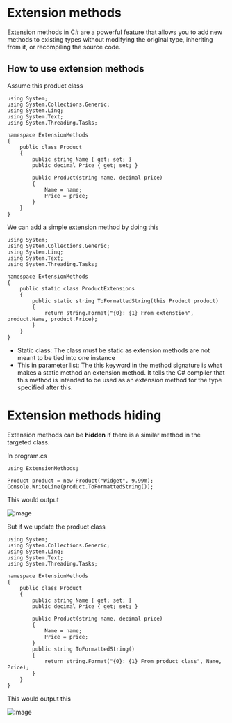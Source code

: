 # Extension methods

Extension methods in C# are a powerful feature that allows you to add new methods to existing types without modifying the original type, inheriting from it, or recompiling the source code. 

## How to use extension methods

Assume this product class

```
using System;
using System.Collections.Generic;
using System.Linq;
using System.Text;
using System.Threading.Tasks;

namespace ExtensionMethods
{
    public class Product
    {
        public string Name { get; set; }
        public decimal Price { get; set; }

        public Product(string name, decimal price)
        {
            Name = name;
            Price = price;
        }
    }
}
```

We can add a simple extension method by doing this

```
using System;
using System.Collections.Generic;
using System.Linq;
using System.Text;
using System.Threading.Tasks;

namespace ExtensionMethods
{
    public static class ProductExtensions
    {
        public static string ToFormattedString(this Product product)
        {
            return string.Format("{0}: {1} From extenstion", product.Name, product.Price);
        }
    }
}
```

- Static class: The class must be static as extension methods are not meant to be tied into one instance
- This in parameter list: The this keyword in the method signature is what makes a static method an extension method. It tells the C# compiler that this method is intended to be used as an extension method for the type specified after this.

# Extension methods hiding

Extension methods can be **hidden** if there is a similar method in the targeted class.

In program.cs

```
using ExtensionMethods;

Product product = new Product("Widget", 9.99m);
Console.WriteLine(product.ToFormattedString());
```

This would output

![image](https://github.com/user-attachments/assets/e867640d-d0d4-4a0f-b010-c2a99891b262)

But if we update the product class

```
using System;
using System.Collections.Generic;
using System.Linq;
using System.Text;
using System.Threading.Tasks;

namespace ExtensionMethods
{
    public class Product
    {
        public string Name { get; set; }
        public decimal Price { get; set; }

        public Product(string name, decimal price)
        {
            Name = name;
            Price = price;
        }
        public string ToFormattedString()
        {
            return string.Format("{0}: {1} From product class", Name, Price);
        }
    }
}
```

This would output this

![image](https://github.com/user-attachments/assets/5f7cddef-fe6a-41ce-a5ae-07d74feec772)

